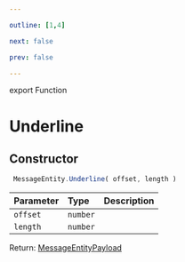 ```yaml
---

outline: [1,4]

next: false

prev: false

---
```


export Function
# Underline

## Constructor
```ts
 MessageEntity.Underline( offset, length )
 ```
| Parameter | Type | Description |
| :--- | :--- | :--- |
| `offset` | `number` | |
| `length` | `number` | |

Return: [MessageEntityPayload](../../../interfaces/MessageEntityPayload.md)
